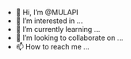 - 👋 Hi, I’m @MULAPI
- 👀 I’m interested in ...
- 🌱 I’m currently learning ...
- 💞️ I’m looking to collaborate on ...
- 📫 How to reach me ...

<!---
MULAPI/Prof is a ✨ special ✨ repository because its `README.md` (this file) appears on your GitHub profile.
You can click the Preview link to take a look at your changes.
--->
